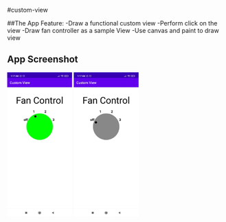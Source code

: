 #custom-view

##The App Feature:
 -Draw a functional custom view
 -Perform click on the view
 -Draw fan controller as a sample View
 -Use canvas and paint to draw view


## App Screenshot 

<img src="https://raw.githubusercontent.com/mdmasum-shuvo/custom-view/main/ss/1.jpg" width=30% height=30%> 
<img src="https://raw.githubusercontent.com/mdmasum-shuvo/custom-view/main/ss/2.jpg" width=30% height=30%> 
        
       
